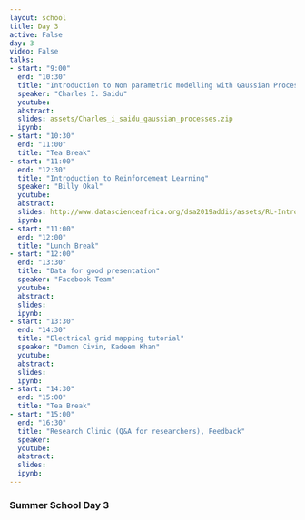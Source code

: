 ```yaml
---
layout: school
title: Day 3
active: False
day: 3
video: False
talks:
- start: "9:00"
  end: "10:30"
  title: "Introduction to Non parametric modelling with Gaussian Processes"
  speaker: "Charles I. Saidu"
  youtube:
  abstract:
  slides: assets/Charles_i_saidu_gaussian_processes.zip
  ipynb:
- start: "10:30"
  end: "11:00"
  title: "Tea Break"
- start: "11:00"
  end: "12:30"
  title: "Introduction to Reinforcement Learning"
  speaker: "Billy Okal"
  youtube:
  abstract:
  slides: http://www.datascienceafrica.org/dsa2019addis/assets/RL-Intro.zip
  ipynb:
- start: "11:00"
  end: "12:00"
  title: "Lunch Break"
- start: "12:00"
  end: "13:30"
  title: "Data for good presentation"
  speaker: "Facebook Team"
  youtube:
  abstract:
  slides:
  ipynb: 
- start: "13:30"
  end: "14:30"
  title: "Electrical grid mapping tutorial"
  speaker: "Damon Civin, Kadeem Khan"
  youtube:
  abstract:
  slides:
  ipynb:
- start: "14:30"
  end: "15:00"
  title: "Tea Break"
- start: "15:00"
  end: "16:30"
  title: "Research Clinic (Q&A for researchers), Feedback"
  speaker: 
  youtube:
  abstract:
  slides:
  ipynb:
---
```


<h3> Summer School Day 3 </h3>

<p></p>
